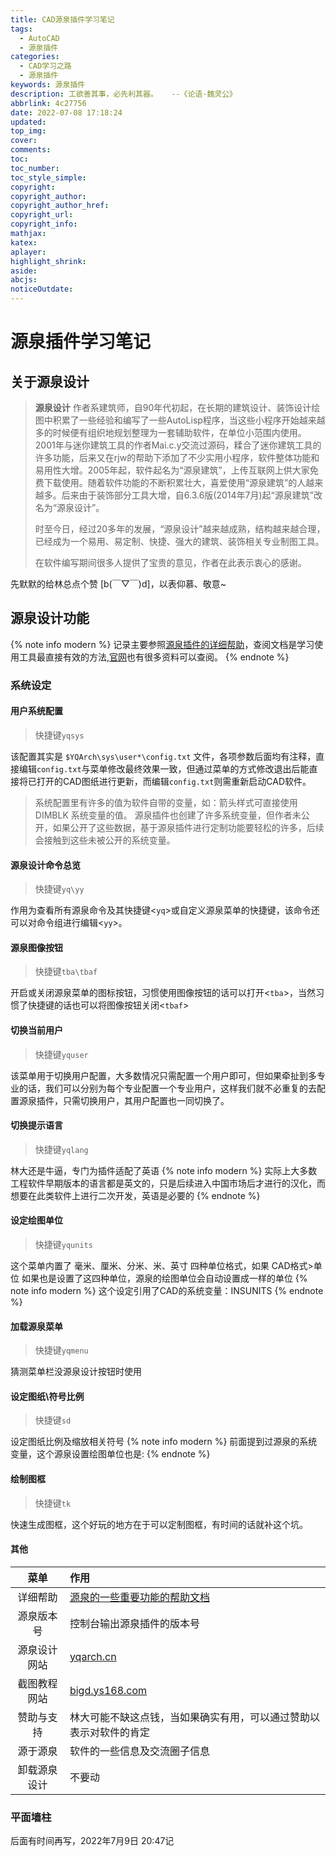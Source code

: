 ```yaml
---
title: CAD源泉插件学习笔记
tags:
  - AutoCAD
  - 源泉插件
categories:
  - CAD学习之路
  - 源泉插件
keywords: 源泉插件
description: 工欲善其事，必先利其器。   --《论语·魏灵公》
abbrlink: 4c27756
date: 2022-07-08 17:18:24
updated:
top_img:
cover:
comments:
toc:
toc_number:
toc_style_simple:
copyright:
copyright_author:
copyright_author_href:
copyright_url:
copyright_info:
mathjax:
katex:
aplayer:
highlight_shrink:
aside:
abcjs:
noticeOutdate:
---
```



# 源泉插件学习笔记  
## 关于源泉设计
>**源泉设计** 作者系建筑师，自90年代初起，在长期的建筑设计、装饰设计绘图中积累了一些经验和编写了一些AutoLisp程序，当这些小程序开始越来越多的时候便有组织地规划整理为一套辅助软件，在单位小范围内使用。2001年与迷你建筑工具的作者Mai.c.y交流过源码，糅合了迷你建筑工具的许多功能，后来又在rjw的帮助下添加了不少实用小程序，软件整体功能和易用性大增。2005年起，软件起名为“源泉建筑”，上传互联网上供大家免费下载使用。随着软件功能的不断积累壮大，喜爱使用“源泉建筑”的人越来越多。后来由于装饰部分工具大增，自6.3.6版(2014年7月)起“源泉建筑”改名为“源泉设计”。
>
>时至今日，经过20多年的发展，“源泉设计”越来越成熟，结构越来越合理，已经成为一个易用、易定制、快捷、强大的建筑、装饰相关专业制图工具。
>
>在软件编写期间很多人提供了宝贵的意见，作者在此表示衷心的感谢。

先默默的给林总点个赞  [b(￣▽￣)d]，以表仰慕、敬意~

## 源泉设计功能
{% note info modern %} 
记录主要参照[源泉插件的详细帮助](http://www.yqarch.cn/course/yqshow_%E6%BA%90%E6%B3%89%E5%8A%A0%E5%BC%BA%E7%89%88%E5%B8%AE%E5%8A%A9%E6%96%87%E4%BB%B6v6.6.8_20190330.chm)，查阅文档是学习使用工具最直接有效的方法,[官网](http://www.yqarch.cn/)也有很多资料可以查阅。
{% endnote %}
### 系统设定
#### 用户系统配置
>快捷键`yqsys`  

该配置其实是 `$YQArch\sys\user*\config.txt` 文件，各项参数后面均有注释，直接编辑`config.txt`与菜单修改最终效果一致，但通过菜单的方式修改退出后能直接将已打开的CAD图纸进行更新，而编辑`config.txt`则需重新启动CAD软件。
>系统配置里有许多的值为软件自带的变量，如：箭头样式可直接使用 DIMBLK 系统变量的值。
>源泉插件也创建了许多系统变量，但作者未公开，如果公开了这些数据，基于源泉插件进行定制功能要轻松的许多，后续会接触到这些未被公开的系统变量。
#### 源泉设计命令总览
>快捷键`yq\yy`

作用为查看所有源泉命令及其快捷键<`yq`>或自定义源泉菜单的快捷键，该命令还可以对命令组进行编辑<`yy`>。
#### 源泉图像按钮
>快捷键`tba\tbaf`

开启或关闭源泉菜单的图标按钮，习惯使用图像按钮的话可以打开<`tba`>，当然习惯了快捷键的话也可以将图像按钮关闭<`tbaf`>
#### 切换当前用户
>快捷键`yquser`

该菜单用于切换用户配置，大多数情况只需配置一个用户即可，但如果牵扯到多专业的话，我们可以分别为每个专业配置一个专业用户，这样我们就不必重复的去配置源泉插件，只需切换用户，其用户配置也一同切换了。
#### 切换提示语言
>快捷键`yqlang`

林大还是牛逼，专门为插件适配了英语
{% note info modern %}
实际上大多数工程软件早期版本的语言都是英文的，只是后续进入中国市场后才进行的汉化，而想要在此类软件上进行二次开发，英语是必要的
{% endnote %}
#### 设定绘图单位
>快捷键`yqunits`

这个菜单内置了 毫米、厘米、分米、米、英寸 四种单位格式，如果 CAD格式>单位 如果也是设置了这四种单位，源泉的绘图单位会自动设置成一样的单位
{% note info modern %} 
这个设定引用了CAD的系统变量：INSUNITS
{% endnote %}

#### 加载源泉菜单
>快捷键`yqmenu`

猜测菜单栏没源泉设计按钮时使用

#### 设定图纸\符号比例
>快捷键`sd`

设定图纸比例及缩放相关符号
{% note info modern %} 
前面提到过源泉的系统变量，这个源泉设置绘图单位也是: 
{% endnote %}
#### 绘制图框
>快捷键`tk`

快速生成图框，这个好玩的地方在于可以定制图框，有时间的话就补这个坑。
#### 其他
|     菜单     | 作用                                                                                                                                                                    |
| :----------: | :---------------------------------------------------------------------------------------------------------------------------------------------------------------------- |
|   详细帮助   | [源泉的一些重要功能的帮助文档](http://www.yqarch.cn/course/yqshow_%E6%BA%90%E6%B3%89%E5%8A%A0%E5%BC%BA%E7%89%88%E5%B8%AE%E5%8A%A9%E6%96%87%E4%BB%B6v6.6.8_20190330.chm) |
|  源泉版本号  | 控制台输出源泉插件的版本号                                                                                                                                              |
| 源泉设计网站 | [yqarch.cn](http://yqarch.cn)                                                                                                                                           |
| 截图教程网站 | [bigd.ys168.com](http://bigd.ys168.com)                                                                                                                                 |
|  赞助与支持  | 林大可能不缺这点钱，当如果确实有用，可以通过赞助以表示对软件的肯定                                                                                                      |
|   源于源泉   | 软件的一些信息及交流圈子信息                                                                                                                                            |
| 卸载源泉设计 | 不要动                                                                                                                                                                  |
### 平面墙柱
后面有时间再写，2022年7月9日 20:47记
